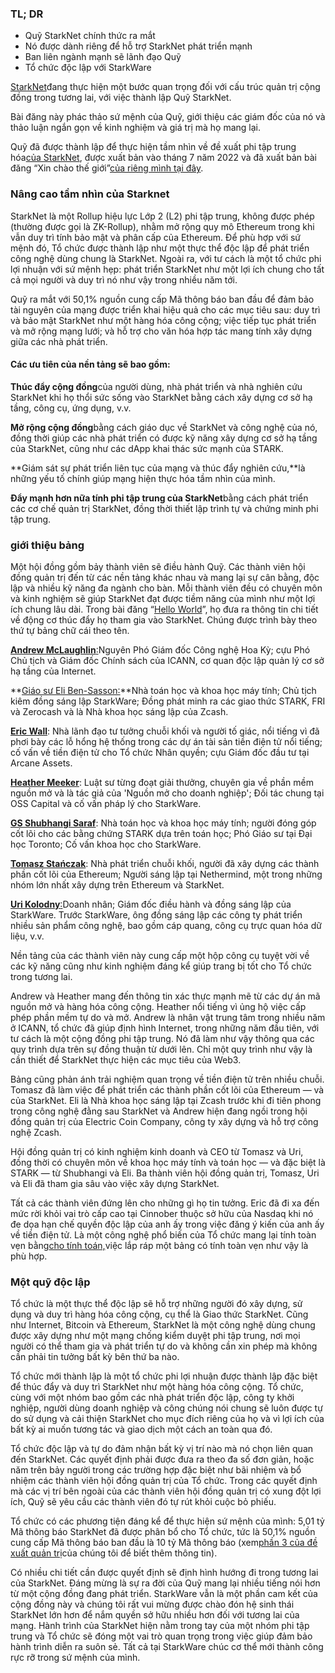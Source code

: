 ### TL; DR

* Quỹ StarkNet chính thức ra mắt
* Nó được dành riêng để hỗ trợ StarkNet phát triển mạnh
* Ban liên ngành mạnh sẽ lãnh đạo Quỹ
* Tổ chức độc lập với StarkWare

[StarkNet](https://starknet.io/)đang thực hiện một bước quan trọng đối với cấu trúc quản trị cộng đồng trong tương lai, với việc thành lập Quỹ StarkNet.

Bài đăng này phác thảo sứ mệnh của Quỹ, giới thiệu các giám đốc của nó và thảo luận ngắn gọn về kinh nghiệm và giá trị mà họ mang lại.

Quỹ đã được thành lập để thực hiện tầm nhìn về đề xuất phi tập trung hóa[của StarkNet](https://medium.com/starkware/part-1-starknet-sovereignty-a-decentralization-proposal-bca3e98a01ef), được xuất bản vào tháng 7 năm 2022 và đã xuất bản bài đăng “Xin chào thế giới”[của riêng mình tại đây](https://medium.com/@StarkNet_Foundation/7bd55d5dbc59).

### Nâng cao tầm nhìn của Starknet

StarkNet là một Rollup hiệu lực Lớp 2 (L2) phi tập trung, không được phép (thường được gọi là ZK-Rollup), nhằm mở rộng quy mô Ethereum trong khi vẫn duy trì tính bảo mật và phân cấp của Ethereum. Để phù hợp với sứ mệnh đó, Tổ chức được thành lập như một thực thể độc lập để phát triển công nghệ dùng chung là StarkNet. Ngoài ra, với tư cách là một tổ chức phi lợi nhuận với sứ mệnh hẹp: phát triển StarkNet như một lợi ích chung cho tất cả mọi người và duy trì nó như vậy trong nhiều năm tới.

Quỹ ra mắt với 50,1% nguồn cung cấp Mã thông báo ban đầu để đảm bảo tài nguyên của mạng được triển khai hiệu quả cho các mục tiêu sau: duy trì và bảo mật StarkNet như một hàng hóa công cộng; việc tiếp tục phát triển và mở rộng mạng lưới; và hỗ trợ cho văn hóa hợp tác mang tính xây dựng giữa các nhà phát triển.

#### **Các ưu tiên của nền tảng sẽ bao gồm:**

**Thúc đẩy cộng đồng**của người dùng, nhà phát triển và nhà nghiên cứu StarkNet khi họ thổi sức sống vào StarkNet bằng cách xây dựng cơ sở hạ tầng, công cụ, ứng dụng, v.v.

**Mở rộng cộng đồng**bằng cách giáo dục về StarkNet và công nghệ của nó, đồng thời giúp các nhà phát triển có được kỹ năng xây dựng cơ sở hạ tầng của StarkNet, cũng như các dApp khai thác sức mạnh của STARK.

**Giám sát sự phát triển liên tục của mạng và thúc đẩy nghiên cứu,**là những yếu tố chính giúp mạng hiện thực hóa tầm nhìn của mình.

**Đẩy mạnh hơn nữa tính phi tập trung của StarkNet**bằng cách phát triển các cơ chế quản trị StarkNet, đồng thời thiết lập trình tự và chứng minh phi tập trung.

### **giới thiệu bảng**

Một hội đồng gồm bảy thành viên sẽ điều hành Quỹ. Các thành viên hội đồng quản trị đến từ các nền tảng khác nhau và mang lại sự cân bằng, độc lập và nhiều kỹ năng đa ngành cho bàn. Mỗi thành viên đều có chuyên môn và kinh nghiệm sẽ giúp StarkNet đạt được tiềm năng của mình như một lợi ích chung lâu dài. Trong bài đăng “[Hello World](https://medium.com/@StarkNet_Foundation/7bd55d5dbc59)”, họ đưa ra thông tin chi tiết về động cơ thúc đẩy họ tham gia vào StarkNet. Chúng được trình bày theo thứ tự bảng chữ cái theo tên.

[**Andrew McLaughlin**:](https://andrew.mclaughl.in/about-me)Nguyên Phó Giám đốc Công nghệ Hoa Kỳ; cựu Phó Chủ tịch và Giám đốc Chính sách của ICANN, cơ quan độc lập quản lý cơ sở hạ tầng của Internet.

**[Giáo sư Eli Ben-Sasson:](https://starkware.co/media-kit/?founder=Eli#founders)**Nhà toán học và khoa học máy tính; Chủ tịch kiêm đồng sáng lập StarkWare; Đồng phát minh ra các giao thức STARK, FRI và Zerocash và là Nhà khoa học sáng lập của Zcash.

**[Eric Wall](https://en.wikipedia.org/wiki/Eric_Wall_(researcher))**: Nhà lãnh đạo tư tưởng chuỗi khối và người tố giác, nổi tiếng vì đã phơi bày các lỗ hổng hệ thống trong các dự án tài sản tiền điện tử nổi tiếng; cố vấn về tiền điện tử cho Tổ chức Nhân quyền; cựu Giám đốc đầu tư tại Arcane Assets.

**[Heather Meeker](https://www.techlawpartners.com/heather)**: Luật sư từng đoạt giải thưởng, chuyên gia về phần mềm nguồn mở và là tác giả của 'Nguồn mở cho doanh nghiệp'; Đối tác chung tại OSS Capital và cố vấn pháp lý cho StarkWare.

**[GS Shubhangi Saraf](https://www.math.toronto.edu/ssaraf/)**: Nhà toán học và khoa học máy tính; người đóng góp cốt lõi cho các bằng chứng STARK dựa trên toán học; Phó Giáo sư tại Đại học Toronto; Cố vấn khoa học cho StarkWare.

**[Tomasz Stańczak](https://www.linkedin.com/in/tomaszkajetanstanczak/?originalSubdomain=uk)**: Nhà phát triển chuỗi khối, người đã xây dựng các thành phần cốt lõi của Ethereum; Người sáng lập tại Nethermind, một trong những nhóm lớn nhất xây dựng trên Ethereum và StarkNet.

[**Uri Kolodny**:](https://starkware.co/media-kit/?founder=Uri#founders)Doanh nhân; Giám đốc điều hành và đồng sáng lập của StarkWare. Trước StarkWare, ông đồng sáng lập các công ty phát triển nhiều sản phẩm công nghệ, bao gồm cáp quang, công cụ trực quan hóa dữ liệu, v.v.

Nền tảng của các thành viên này cung cấp một hộp công cụ tuyệt vời về các kỹ năng cũng như kinh nghiệm đáng kể giúp trang bị tốt cho Tổ chức trong tương lai.

Andrew và Heather mang đến thông tin xác thực mạnh mẽ từ các dự án mã nguồn mở và hàng hóa công cộng. Heather nổi tiếng vì ủng hộ việc cấp phép phần mềm tự do và mở. Andrew là nhân vật trung tâm trong nhiều năm ở ICANN, tổ chức đã giúp định hình Internet, trong những năm đầu tiên, với tư cách là một cộng đồng phi tập trung. Nó đã làm như vậy thông qua các quy trình dựa trên sự đồng thuận từ dưới lên. Chỉ một quy trình như vậy là cần thiết để StarkNet thực hiện các mục tiêu của Web3.

Bảng cũng phản ánh trải nghiệm quan trọng về tiền điện tử trên nhiều chuỗi. Tomasz đã làm việc để phát triển các thành phần cốt lõi của Ethereum — và của StarkNet. Eli là Nhà khoa học sáng lập tại Zcash trước khi đi tiên phong trong công nghệ đằng sau StarkNet và Andrew hiện đang ngồi trong hội đồng quản trị của Electric Coin Company, công ty xây dựng và hỗ trợ công nghệ Zcash.

Hội đồng quản trị có kinh nghiệm kinh doanh và CEO từ Tomasz và Uri, đồng thời có chuyên môn về khoa học máy tính và toán học — và đặc biệt là STARK — từ Shubhangi và Eli. Ba thành viên hội đồng quản trị, Tomasz, Uri và Eli đã tham gia sâu vào việc xây dựng StarkNet.

Tất cả các thành viên đứng lên cho những gì họ tin tưởng. Eric đã đi xa đến mức rời khỏi vai trò cấp cao tại Cinnober thuộc sở hữu của Nasdaq khi nó đe dọa hạn chế quyền độc lập của anh ấy trong việc đăng ý kiến của anh ấy về tiền điện tử. Là một công nghệ phổ biến của Tổ chức mang lại tính toàn vẹn bằng[cho tính toán,](https://medium.com/starkware/extreme-integrity-in-decentralized-world-9e66cdf24d8b)việc lắp ráp một bảng có tính toàn vẹn như vậy là phù hợp.

### **Một quỹ độc lập**

Tổ chức là một thực thể độc lập sẽ hỗ trợ những người đó xây dựng, sử dụng và duy trì hàng hóa công cộng, cụ thể là Giao thức StarkNet. Cũng như Internet, Bitcoin và Ethereum, StarkNet là một công nghệ dùng chung được xây dựng như một mạng chống kiểm duyệt phi tập trung, nơi mọi người có thể tham gia và phát triển tự do và không cần xin phép mà không cần phải tin tưởng bất kỳ bên thứ ba nào.

Tổ chức mới thành lập là một tổ chức phi lợi nhuận được thành lập đặc biệt để thúc đẩy và duy trì StarkNet như một hàng hóa công cộng. Tổ chức, cùng với một nhóm bao gồm các nhà phát triển độc lập, công ty khởi nghiệp, người dùng doanh nghiệp và công chúng nói chung sẽ luôn được tự do sử dụng và cải thiện StarkNet cho mục đích riêng của họ và vì lợi ích của bất kỳ ai muốn tương tác và giao dịch một cách an toàn qua đó.

Tổ chức độc lập và tự do đảm nhận bất kỳ vị trí nào mà nó chọn liên quan đến StarkNet. Các quyết định phải được đưa ra theo đa số đơn giản, hoặc năm trên bảy người trong các trường hợp đặc biệt như bãi nhiệm và bổ nhiệm các thành viên hội đồng quản trị của Tổ chức. Trong các quyết định mà các vị trí bên ngoài của các thành viên hội đồng quản trị có xung đột lợi ích, Quỹ sẽ yêu cầu các thành viên đó tự rút khỏi cuộc bỏ phiếu.

Tổ chức có các phương tiện đáng kể để thực hiện sứ mệnh của mình: 5,01 tỷ Mã thông báo StarkNet đã được phân bổ cho Tổ chức, tức là 50,1% nguồn cung cấp Mã thông báo ban đầu là 10 tỷ Mã thông báo (xem[phần 3 của đề xuất quản trị](https://medium.com/starkware/part-3-starknet-token-design-5cc17af066c6)của chúng tôi để biết thêm thông tin).

Có nhiều chi tiết cần được quyết định sẽ định hình hướng đi trong tương lai của StarkNet. Đáng mừng là sự ra đời của Quỹ mang lại nhiều tiếng nói hơn từ một cộng đồng đang phát triển. StarkWare vẫn là một phần cam kết của cộng đồng này và chúng tôi rất vui mừng được chào đón hệ sinh thái StarkNet lớn hơn để nắm quyền sở hữu nhiều hơn đối với tương lai của mạng. Hành trình của StarkNet hiện nằm trong tay của một nhóm phi tập trung và Tổ chức sẽ đóng một vai trò quan trọng trong việc giúp đảm bảo hành trình diễn ra suôn sẻ. Tất cả tại StarkWare chúc cơ thể mới thành công rực rỡ trong sứ mệnh của mình.
